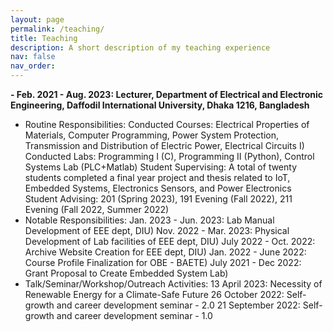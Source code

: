 ```yaml
---
layout: page
permalink: /teaching/
title: Teaching
description: A short description of my teaching experience
nav: false
nav_order:
---
```


**- Feb. 2021 - Aug. 2023: Lecturer, Department of Electrical and Electronic Engineering, Daffodil International University, Dhaka 1216, Bangladesh**
  * Routine Responsibilities:
      Conducted Courses: Electrical Properties of Materials, Computer Programming, Power System Protection, Transmission and Distribution of Electric Power, Electrical Circuits I)
      Conducted Labs: Programming I (C), Programming II (Python), Control Systems Lab (PLC+Matlab)
      Student Supervising: A total of twenty students completed a final year project and thesis related to IoT, Embedded Systems, Electronics Sensors, and Power Electronics
      Student Advising: 201 (Spring 2023), 191 Evening (Fall 2022), 211 Evening (Fall 2022, Summer 2022)
  * Notable Responsibilities:
      Jan. 2023  - Jun. 2023: Lab Manual Development of EEE dept, DIU)
      Nov. 2022 - Mar. 2023: Physical Development of Lab facilities of EEE dept, DIU)
      July 2022 - Oct. 2022: Archive Website Creation for EEE dept, DIU)
      Jan. 2022 - June 2022: Course Profile  Finalization for OBE - BAETE)
      July 2021 - Dec 2022: Grant Proposal to Create Embedded System Lab)
  * Talk/Seminar/Workshop/Outreach Activities:
      13 April 2023: Necessity of Renewable Energy for a Climate-Safe Future
      26 October 2022: Self-growth and career development seminar - 2.0 
      21 September 2022: Self-growth and career development seminar - 1.0 
